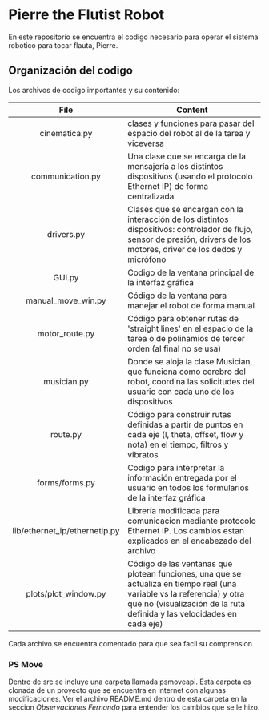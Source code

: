 # Pierre the Flutist Robot

En este repositorio se encuentra el codigo necesario para operar el sistema robotico para tocar flauta, Pierre.


Organización del codigo
-----
Los archivos de codigo importantes y su contenido:

| File   |     Content     |
|:--------:|-------------|
| cinematica.py |  clases y funciones para pasar del espacio del robot al de la tarea y viceversa  |
| communication.py | Una clase que se encarga de la mensajería a los distintos dispositivos (usando el protocolo Ethernet IP) de forma centralizada |
| drivers.py | Clases que se encargan con la interacción de los distintos dispositivos: controlador de flujo, sensor de presión, drivers de los motores, driver de los dedos y micrófono |
| GUI.py | Codigo de la ventana principal de la interfaz gráfica |
| manual_move_win.py | Código de la ventana para manejar el robot de forma manual |
| motor_route.py | Código para obtener rutas de 'straight lines' en el espacio de la tarea o de polinamios de tercer orden (al final no se usa) |
| musician.py | Donde se aloja la clase Musician, que funciona como cerebro del robot, coordina las solicitudes del usuario con cada uno de los dispositivos |
| route.py | Código para construir rutas definidas a partir de puntos en cada eje (l, theta, offset, flow y nota) en el tiempo, filtros y vibratos |
| forms/forms.py | Codigo para interpretar la información entregada por el usuario en todos los formularios de la interfaz gráfica |
| lib/ethernet_ip/ethernetip.py | Librería modificada para comunicacion mediante protocolo Ethernet IP. Los cambios estan explicados en el encabezado del archivo |
| plots/plot_window.py | Código de las ventanas que plotean funciones, una que se actualiza en tiempo real (una variable vs la referencia) y otra que no (visualización de la ruta definida y las velocidades en cada eje) |

Cada archivo se encuentra comentado para que sea facil su comprension

### PS Move
Dentro de src se incluye una carpeta llamada psmoveapi. Esta carpeta es clonada de un proyecto que se encuentra en internet con algunas modificaciones. Ver el archivo README.md dentro de esta carpeta en la seccion *Observaciones Fernando* para entender los cambios que se le hizo.